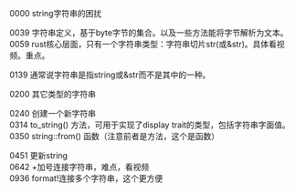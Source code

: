 0000 string字符串的困扰

0039 字符串定义，基于byte字节的集合。以及一些方法能将字节解析为文本。  
0059 rust核心层面，只有一个字符串类型：字符串切片str(或&str)。具体看视频。重点。

0139 通常说字符串是指string或&str而不是其中的一种。

0200 其它类型的字符串

0240 创建一个新字符串  
0314 to_string() 方法，可用于实现了display trait的类型，包括字符串字面值。  
0350 string::from() 函数（注意前者是方法，这个是函数）

0451 更新string  
0642 +加号连接字符串，难点，看视频  
0936 format!连接多个字符串，这个更方便